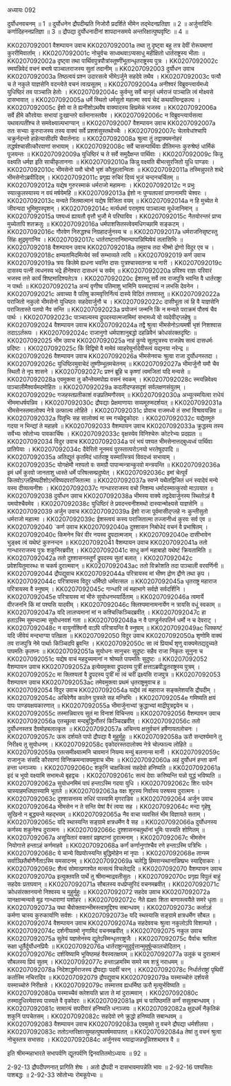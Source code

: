 अध्यायः 092

दुर्योधनवचनम् ॥ 1 ॥ दुर्योधनेन द्रौपदीम्प्रति निजोरौ प्रदर्शिते भीमेन तद्भेदनप्रतिज्ञा ॥ 2 ॥ अर्जुनादिभिः कर्णादिहननप्रतिज्ञा ॥ 3 ॥ द्रौपद्या दुर्योधनादीनां शापदानसमये अन्तरिक्षात्पुष्पवृष्टिः ॥ 4 ॥

KK0207092001	वैशम्पायन उवाच 
KK0207092001a	तथा तु दृष्ट्वा बहु तत्र देवीं रोरूयमाणां कुररीमिवार्ताम् ।
KK0207092001c	नोचुर्वचः साध्वथवाऽप्यसाधु महीक्षितो धार्तराष्ट्रस्य भीताः ॥
KK0207092002a	दृष्ट्वा तथा पार्थिवपुत्रपौत्रांस्तूष्णींभूतान्धृतराष्ट्रस्य पुत्रः ।
KK0207092002c	स्मयन्निवेदं वचनं बभाषे पाञ्चालराजस्य सुतां तदानीम् ॥
KK0207092003	दुर्योधन उवाच 
KK0207092003a	तिष्ठत्वयं प्रश्न उदारसत्वे भीमेऽर्जुने सहदेवे तथैव ।
KK0207092003c	पत्यौ च ते नकुले याज्ञसेनि वदन्त्वेते वचनं त्वत्प्रसूतम् ॥
KK0207092004a	अनीश्वरं विब्रुवन्त्वार्यमध्ये युधिष्ठिरं तव पाञ्चालि हेतोः ।
KK0207092004c	कुर्वन्तु सर्वे चानृतं धर्मराजं पाञ्चालि त्वं मोक्ष्यसे दासभावात् ॥
KK0207092005a	धर्मे स्थितो धर्मसुतो महात्मा स्वयं चेदं कथयत्विन्द्रकल्पः ।
KK0207092005c	ईशो वा ते ह्यनीशोऽथवैष वाक्यादस्य क्षिप्रमेकं भजस्व ॥
KK0207092006a	सर्वे हीमे कौरवेयाः सभायां दुःखान्तरे वर्तमानास्तवैव ।
KK0207092006c	न विब्रुवन्त्यार्यसत्वा यथावत्पतींश्च ते समवेक्ष्याल्पभाग्यान् ॥
KK0207092007	वैशम्पायन उवाच 
KK0207092007a	ततः सभ्याः कुरुराजस्य तस्य वाक्यं सर्वे प्रशशंसुस्तथोच्चैः ।
KK0207092007c	चेलावेधांश्चापि चक्रुर्नदन्तो हाहेत्यासीदपि चैवार्तनादः ॥
KK0207092008a	श्रुत्वा तुं तद्वाक्यमनोहरं तद्धर्षश्चासीत्कौरवाणां सभायाम् ।
KK0207092008c	सर्वे चासन्पार्थिवाः प्रीतिमन्तः कुरुश्रेष्ठं धार्मिकं पूजयन्तः ॥
KK0207092009a	युधिष्ठिरं च ते सर्वे समुदैक्षन्त पार्थिवाः ।
KK0207092009c	किन्नु वक्ष्यति धर्मज्ञ इति साचीकृताननाः ॥
KK0207092010a	किन्नु वक्ष्यति बीभत्सुरजितो युधि पाण्डवः ।
KK0207092010c	भीमसेनो यमौ चोभौ भृशं कौतूहलान्विताः ॥
KK0207092011a	तस्मिन्नुपरते शब्दे भीमसेनोऽब्रवीदिदम् ।
KK0207092011c	प्रगृह्य रुचिरं दिव्यं भुजं चन्दनचर्चितम् ॥
KK0207092012a	यद्येष गुरुरस्माकं धर्मराजो महामनाः ।
KK0207092012c	न प्रभुः स्यात्कुलस्यास्य न वयं मर्षयेमहि ॥
KK0207092013a	ईशो नः पुण्यतपसां प्राणानामपि चेश्वरः ।
KK0207092013c	मन्यते जितमात्मानं यद्येष विजिता वयम् ॥
KK0207092014a	न हि मुच्येत मे जीवन्पदा भूमिमुपस्पृशन् ।
KK0207092014c	मर्त्यधर्मा परामृश्य पाञ्चाल्या मूर्धजानिमान् ॥
KK0207092015a	पश्यध्वं ह्यायतौ वृत्तौ भुजौ मे परिघाविव ।
KK0207092015c	नैतयोरन्तरं प्राप्य मुच्येतापि शतक्रतुः ॥
KK0207092016a	धर्मपाशसितस्त्वेवमधिगच्छामि सङ्कटम् ।
KK0207092016c	गौरवेण निरुद्धश्च निग्रहादर्जुनस्य च ॥
KK0207092017a	धर्मराजनिसृष्टस्तु सिंहः क्षुद्रमृगानिव ।
KK0207092017c	धार्तराष्टारानिमान्पापान्निष्पिषेयं तलासिभिः ॥
KK0207092018	वैशम्पायन उवाच 
KK0207092018a	तमुवाच तदा भीष्मो द्रोणो विदुर एव च ।
KK0207092018c	क्षम्यतामिदमित्येवं सर्वं सम्भाव्यते त्वयि ॥
KK0207092019	कर्ण उवाच 
KK0207092019a	त्रयः किलेमे ह्यधना भवन्ति दासः पुत्रश्चास्वतन्त्रा च नारी ।
KK0207092019c	दासस्य पत्नी त्वधनस्य भद्रे हीनेश्वरा दासधनं च सर्वम् ॥
KK0207092020a	प्रविश्य राज्ञः परिवारं भजस्व तत्ते कार्यं शिष्टमादिश्यतेऽत्र ।
KK0207092020c	ईशास्तु सर्वे तव राजपुत्रि भवन्ति वै धार्तराष्ट्रा न पार्थाः ॥
KK0207092021a	अन्यं वृणीष्व पतिमाशु भामिनि यस्माद्दास्यं न लभसि देवनेन ।
KK0207092021c	अवाच्या वै पतिषु कामवृत्तिर्नित्यं दास्ये विदितं तत्तवास्तु ॥
KK0207092022a	पराजितो नकुलो भीमसेनो युधिष्ठरः सहदेवार्जुनौ च ।
KK0207092022c	दासीभूता त्वं हि वै याज्ञसेनि पराजितास्ते पतयो नैव सन्ति ॥
KK0207092023a	प्रयोजनं जन्मनि किं न मन्यते पराक्रमं पौरुषं चैव पार्थः ।
KK0207092023c	पाञ्चाल्यस्य द्रुपदस्यात्मजामिमां सभामध्ये यो व्यदेवीद्ग्लहेषु ॥
KK0207092024	वैशम्पायन उवाच 
KK0207092024a	तद्वै श्रुत्वा भीमसेनोऽत्यमर्षी भृशं निशश्वास तदाऽऽर्तरूपः ।
KK0207092024c	राजानुगो धर्मपाशानुबद्धो दहन्निवैनं क्रोधसंरक्तदृष्टिः ॥
KK0207092025	भीम उवाच 
KK0207092025a	नाहं कुप्ये सूतपुत्रस्य राजन्नेष सत्यं दासधर्मः प्रदिष्टः ।
KK0207092025c	किं विद्विषो वै मामेवं व्याहरेयुर्नादेवीस्त्वं यद्यनया नरेन्द्र ॥
KK0207092026	वैशम्पायन उवाच 
KK0207092026a	भीमसेनवचः श्रुत्वा राजा दुर्योधनस्तदा ।
KK0207092026c	युधिष्ठिरमुवाचेदं तूष्णीम्भूतमचेतनम् ॥
KK0207092027a	भीमार्जुनौ यमौ चैव स्थितौ ते नृप शासने ।
KK0207092027c	प्रश्नं ब्रूहि च कृष्णां त्वमजितां यदि मन्यसे ॥
KK0207092028a	एवमुक्त्वा तु कौन्तेयमपोह्य वसनं स्वकम् ।
KK0207092028c	स्मयन्निवेक्ष्य पाञ्चालीमैश्वर्यमदमोहितः ॥
KK0207092029a	कदलीदण्डसदृशं सर्वलक्षणसंयुतम् ।
KK0207092029c	गजहस्तप्रतीकाशं वज्रप्रतिमगौरवम् ॥
KK0207092030a	अभ्युत्स्मयित्वा राधेयं भीममाधर्षयन्निव ।
KK0207092030c	द्रौपद्याः प्रेक्षमाणायाः सव्यमूरुमदर्शयत् ॥
KK0207092031a	भीमसेनस्तमालोक्य नेत्रे उत्फाल्य लोहिते ।
KK0207092031c	प्रोवाच राजमध्ये तं सभां विश्रावयन्निव ॥
KK0207092032a	पितृभिः सह सालोक्यं मा स्म गच्छेद्वृकोदरः ।
KK0207092032c	यद्येतमूरुं गदया न भिन्द्यां ते महाहवे ॥
KK0207092033	वैशम्पायन उवाच 
KK0207092033a	क्रुद्धस्य तस्य सर्वेभ्यः स्रोतोभ्यः पावकार्चिषः ।
KK0207092033c	वृक्षस्येव विनिश्चेरुः कोटरेभ्यः प्रदह्यतः ॥
KK0207092034	विदुर उवाच 
KK0207092034a	परं भयं पश्यत भीमसेनात्तद्बुध्यध्वं पार्थिवाः प्रातिपेयाः ।
KK0207092034c	दैवेरितो नूनमयं पुरस्तात्परोऽनयो भरतेषूदपादि ॥
KK0207092035a	अतिद्यूतं कृतमिदं धार्तराष्ट्र यस्मात्स्त्रियं विवदध्वं सभायाम् ।
KK0207092035c	योगक्षेमौ नश्यतो वः समग्रौ पापान्मन्त्रान्कुरवो मन्त्रयन्ति ॥
KK0207092036a	इमं धर्मं कुरवो जानताशु ध्वस्ते धर्मे परिषत्सम्प्रदुष्येत् ।
KK0207092036c	इमां चेत्पूर्वं कितवोऽग्लहिष्यदीशोऽभविष्यदपराजितात्मा ॥
KK0207092037a	स्वप्ने यथैतद्विजितं धनं स्यादेवं मन्ये यस्य दीव्यत्यनीशः ।
KK0207092037c	गान्धारराजस्य वचो निशम्य धर्मादस्मात्कुरवो माऽपयात ॥
KK0207092038	दुर्योधन उवाच 
KK0207092038a	भीमस्य वाक्ये तद्वदेवार्जुनस्य स्थितोऽहं वै यमयोश्चैवमेव ।
KK0207092038c	युधिष्ठिरं ते प्रवदन्त्वनीशमथो दास्यान्मोक्ष्यसे याज्ञसेनि ॥
KK0207092039	अर्जुन उवाच 
KK0207092039a	ईशो राजा पूर्वमासीद्ग्लहे नः कुन्तीसुतो धर्मराजो महात्मा ।
KK0207092039c	ईशस्त्वयं कस्य पराजितात्मा तज्जानीध्वं कुरवः सर्व एव ॥
KK0207092040	`कर्ण उवाच 
KK0207092040a	दुश्शासन निबोधेदं वचनं वै प्रभाषितम् ।
KK0207092040c	किमनेन चिरं वीर नयस्व द्रुपदात्मजाम् ।
KK0207092040e	दासीभावेन भुङ्क्ष्व त्वं यथेष्टं कुरुनन्दन ॥
KK0207092041	वैशम्पायन उवाच 
KK0207092041a	ततो गान्धारराजस्य पुत्रः शकुनिरब्रवीत् ।
KK0207092041c	साधु कर्ण महाबाहो यथेष्टं क्रियतामिति ॥
KK0207092042a	ततो दुश्शासनस्तूर्णं द्रुपदस्य सुतां बलात् ।
KK0207092042c	प्रवेशयितुमारब्धः स चकर्ष दुरात्मवान् ॥
KK0207092043ac	ततो विक्रोशति तदा पाञ्चाली वरवर्णिनी ॥
KK0207092044	द्रौपद्युवाच 
KK0207092044a	परित्रायस्व मां भीष्ण द्रोण द्रौणे तथा कृप ।
KK0207092044c	परित्रायस्व विदुर धर्मिष्ठो धर्मवत्सल ॥
KK0207092045a	धृतराष्ट्र महाराज परित्रायस्व वै स्नुषाम् ।
KK0207092045c	गान्धारि त्वं महाभागे सर्वज्ञे सर्वदर्शिनि ।
KK0207092045e	परित्रायस्व मां भीरुं सुयोधनभयार्दिताम् ॥
KK0207092046a	त्वमार्ये वीरजननि किं मां पश्यसि यादवीम् ।
KK0207092046c	क्लिश्यमानामनार्येण न त्रायसि वधूं स्वकाम् ॥
KK0207092047a	यदि लालप्यमानां मां न कश्चित्किञ्चिदब्रवीत् ।
KK0207092047c	हा हताऽस्मि सुमन्दात्मा सुयोधनवशं गता ॥
KK0207092048a	न वै पाण्डुर्नरपतिर्न धर्मो न च देवराट् ।
KK0207092048c	न वायुर्नाश्विनौ वाऽपि परित्रायन्ति वै स्नुषाम् ॥
KK0207092049ac	धिक्कष्टं यदि जीवेयं मन्दभाग्या पतिव्रता ॥
KK0207092050	विदुर उवाच 
KK0207092050a	शृणोमि वाक्यं तव राजपुत्रि नेमे पार्थाः किञ्चिदपि ब्रुवन्ति ।
KK0207092050c	सा त्वं प्रियार्थं शृणु वाक्यमेतद्यदुच्यते पापमतिः कृतघ्नः ॥
KK0207092051a	सुयोधनः सानुचरः सुदुष्टः सहैव राजा निकृतः सूनुना च
KK0207092051c	यद्येष वाचं महदुच्यमानां न श्रोष्यते पापमतिः सुदुष्टः ॥
KK0207092052	वैशम्पायन उवाच 
KK0207092052a	इत्येवमुक्त्वा द्रुपदस्य पुत्रीं क्षत्ताऽब्रवीद्धृतराष्ट्रस्य पुत्रम् ।
KK0207092052c	मा क्लिश्यतां वै द्रुपदस्य पुत्रीं मा त्वं चरीं द्रक्ष्यसि राजपुत्र ॥
KK0207092053	वैशम्पायन उवाच 
KK0207092053ac	तमेवमुक्त्वा प्रथमं धृतराष्ट्रमुवाच ह  ॥      
KK0207092054	विदुर उवाच 
KK0207092054a	यद्येवं त्वं महाराज सङ्क्लेशयसि द्रौपदीम् ।
KK0207092054c	अचिरेणैव कालेन पुत्रस्ते सह मन्त्रिभिः ।
KK0207092054e	गमिष्यति क्षयं पापः पाण्डवक्षयकारणात् ॥
KK0207092055a	भीमार्जुनाभ्यां क्रुद्धाभ्यां माद्रीपुत्रद्वयेन च ।
KK0207092055c	तस्मान्निवारय सुतं मा विनाशं विचिन्तय ॥
KK0207092056	वैशम्पायन उवाच 
KK0207092056a	एतच्छुत्वा मन्दबुद्धिर्नोत्तरं किञ्चिदब्रवीत् ।
KK0207092056c	ततो दुर्योधनस्तत्र दैवमोहबलात्कृतः ॥
KK0207092057a	अचिन्त्य क्षत्तुर्वचनं हर्षेणायतलोचनः ।
KK0207092057c	ऊरू दर्शयते पापो द्रौपद्या वै मुहुर्मुहुः ॥
KK0207092058a	ऊरौ सन्दर्श्यमाने तु निरीक्ष्य तु सुयोधनम् ।
KK0207092058c	वृकोदरस्तदालोक्य नेत्रे चोल्फाल्य लोहिते ॥
KK0207092059a	एतत्समीक्ष्यात्मनि चावमानं नियम्य मन्युं बलनान्स मानी ।
KK0207092059c	राजानुजः संसदि कौरवाणां विनिष्क्रमन्वाक्यमुवाच भीमः ॥
KK0207092060a	अहं दुर्योधनं हन्ता कर्णं हन्ता धनञ्जयः ।
KK0207092060c	शकुनिं चाक्षकितवं सहदेवो हनिष्यति ॥
KK0207092061a	इदं च भूयो वक्ष्यामि सभामध्ये बृहद्वचः ।
KK0207092061c	सत्यं देवाः करिष्यन्ति यन्नो युद्धं भविष्यति ॥
KK0207092062a	सुयोधनमिमं पापं हन्ताऽस्मि गदया युधि ।
KK0207092062c	शिरः पादेन चास्याहमधिष्ठास्यामि भूतले ॥
KK0207092063a	वक्षः शूरस्य निर्वास्य परुषस्य दुरात्मनः ।
KK0207092063c	दुश्शासनस्य रुधिरं पास्यामि मृगराडिव ॥
KK0207092064	अर्जुन उवाच 
KK0207092064a	भीमसेन न ते सन्ति येषां वैरं त्वया सह ।
KK0207092064c	मन्दा गृहेषु सुखिनो न बुद्ध्यन्ते महद्भयम् ॥
KK0207092065a	नैव वाचा व्यवसितं भीम विज्ञायते सताम् ।
KK0207092065c	यदि स्थास्यन्ति सङ्ग्रामे क्षत्रधर्मेण वै सह ॥
KK0207092066a	दुर्योधनस्य कर्णस्य शकुनेश्च दुरात्मनः ।
KK0207092066c	दुश्शासनचतुर्थानां भूमिः पास्यति शोणितम् ॥
KK0207092067a	असूयितारं वक्तारं प्रहृष्टानां दुरात्मनाम् ।
KK0207092067c	भीमसेन नियोगात्ते हन्ताऽहं कर्णमाहवे ॥
KK0207092068a	कर्णं कर्णानुगांश्चैव रणे हन्ताऽस्मि पत्रिभिः ।
KK0207092068c	ये चान्ये विप्रयोत्स्यन्ति बुद्धिमोहेन मां नृपाः ।
KK0207092068e	तान्स्म सर्वाञ्छितैर्बाणैर्नेताऽस्मि यमसादनम् ॥
KK0207092069a	चलेद्धि हिमवान्स्थानान्निष्प्रभः स्याद्दिवाकरः ।
KK0207092069c	शैत्यं सोमात्प्रणश्येत मत्सत्यं विचलेद्यदि ॥
KK0207092070	वैशम्पायन उवाच 
KK0207092070a	इत्युक्तवति पार्थे तु श्रीमान्माद्रवतीसुतः ।
KK0207092070c	प्रगृह्य विपुलं बाहुं सहदेवः प्रतापवान् ॥
KK0207092071a	सौबलस्य वधप्रेप्सुरिदं वचनमब्रवीत् ।
KK0207092071c	क्रोधसंरक्तनयनो निश्वस्य च मुहुर्मुहुः ॥
KK0207092072	सहदेव उवाच 
KK0207092072a	यानक्षान्मन्यसे मूढ गान्धाराणां यशोहर ।
KK0207092072c	नैते ह्यक्षाः शिता बाणास्त्वयैते समरे धृताः ॥
KK0207092073a	यथा चैवोक्तवान्भीमस्त्वामुद्दिश्य सबान्धवम् ।
KK0207092073c	कर्ताऽहं कर्मणा चास्य कुरुकार्याणि सर्वशः ।
KK0207092073e	यदि स्थस्यासि सङ्ग्रामे क्षत्रधर्मेण सौबल ॥
KK0207092074	वैशम्पायन उवाच 
KK0207092074a	सहदेववचः श्रुत्वा नकुलोऽपि विशाम्पते ।
KK0207092074c	दर्शनीयतमो नॄणामिदं वचनमब्रवीत् ॥
KK0207092075	नकुल उवाच 
KK0207092075a	सुतेयं यज्ञसेनस्य द्यूतेऽस्मिन्धृतराष्ट्रजैः ।
KK0207092075c	यैर्वाचः श्राविता रूक्षा धूर्तैर्दुर्योधनप्रियैः ॥
KK0207092076a	धार्तराष्ट्रान्सुदुर्वृत्तान्मुमूर्षून्कालचोदितान् ।
KK0207092076c	दर्शयिष्यामि भूयिष्ठमहं वैवस्वतक्षयम् ॥
KK0207092077a	उलूकं च दुरात्मानं सौबलस्य प्रियं सुतम् ।
KK0207092077c	हन्ताऽहमस्मि समरे मम शत्रुं नराधमम् ॥
KK0207092078a	निदेशाद्धर्मराजस्य द्रौपद्याः पदवीं चरन् ।
KK0207092078c	निर्धार्तराष्ट्रां पृथिवीं कर्तास्मि नचिरादिव ॥
KK0207092079	द्रौपद्युवाच 
KK0207092079a	यस्माच्चोरुं दर्शयसे यस्माच्चोरुं निरीक्षसे ।
KK0207092079c	तस्मात्तव ह्यधर्मिष्ठ ऊरौ मृत्युर्भविष्यति ॥
KK0207092080a	यस्माच्चैवं क्लेशयति भ्राता ते मां दुरात्मवान् ।
KK0207092080c	तस्मादुधिरमेवास्य पास्यते वै वृकोदरः ॥
KK0207092081a	इमं च पापिष्ठमतिं कर्णं ससुतबान्धवम् ।
KK0207092081c	सामात्यं सपरीवारं हनिष्यति धनञ्जयः ॥
KK0207092082a	क्षुद्रधर्मं नैकृतिकं शकुनिं पापचेतसम् ।
KK0207092082c	सहदेवो रणे क्रुद्धो हनिष्यति सबान्धवम् ॥
KK0207092083	वैशम्पायन उवाच 
KK0207092083a	एवमुक्ते तु वचने द्रौपद्या धर्मशीलया ।
KK0207092083c	ततोऽन्तरिक्षात्सुमहत्पुष्पवर्षमवापतत् ॥
KK0207092084a	तेषां तु वचनं श्रुत्वा नोचुस्तत्र सभासदः ।
KK0207092084c	अर्जुनस्य भयाद्राजन्नभून्निश्शब्दमत्र वै ॥ 

इति श्रीमन्महाभारते सभापर्वणि द्यूतपर्वणि द्विनवतितमोऽध्यायः ॥ 92 ॥

2-92-13 द्रौपदीपणनात् प्रागिति शेषः । अतो द्रौपदी न दासभावमापन्नेति भावः ॥ 2-92-16 पश्यसितः पाशबद्धः ॥ 2-92-33 स्रोतोभ्यः रोमकूपेभ्यः ॥

